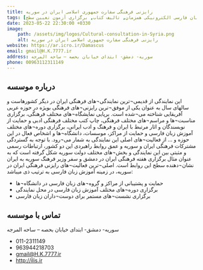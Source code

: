 ```yaml
---
title: رایزنی فرهنگی سفارت جمهوری اسلامی ایران در سوریه 
tags: [آموزش زبان فارسی حضوری, آموزش زبان فارسی الکترونیکی همزمان, تالیف کتاب, برگزاری آزمون تعیین سطح]
date: 2023-05-22 22:30:00 +0330
image: 
    path: /assets/img/logos/Cultural-consultation-in-Syria.png
    alt: رایزنی فرهنگی سفارت جمهوری اسلامی ایران در سوریه 
website: https://ar.icro.ir/Damascus
email: gmail@H.K.7777.ir
address: سوریه- دمشق- ابتدای خیابان بحصه – ساحه المرجه
phone: 00963112311149
---
```


## درباره موسسه
این نمایندگی از قدیمی¬ترین نمایندگی¬های فرهنگی ایران در دیگر کشورهاست و سالهای سال به عنوان یکی از موفق¬ترین رایزنی¬های فرهنگی بویژه در حوزه عربی آفریقایی شناخته می¬شده است. برپایی نمایشگاه¬های مختلف فرهنگی، برگزاری مناسبت¬ها و مراسم¬های مختلف فرهنگی، چاپ کتب مختلف فرهنگی ادبی و حمایت از نویسندگان و اثار مرتبط با ایران و فرهنگ و ادب ایرانی، برگزاری دوره¬های مختلف آموزش زبان فارسی و حمایت از مراکز، موسسات، دانشگاه¬ها و اشخاص فعال در این حوزه و ... از فعالیت¬های اصلی این نمایندگی به شمار می¬رود. با توجه به گستردگی مشترکات فرهنگی ایران و سوریه و عمق روابط راهبردی این دو کشور، ارتباطات رسمی و مثبتی بین این نمایندگی و بخش¬های مختلف دولت سوریه شکل گرفته است که به عنوان مثال برگزاری هفته فرهنگی ایران در دمشق و سفر وزیر فرهنگ سوریه به ایران نشان¬دهنده سطح این روابط است.
اصلی¬ترین فعالیت¬های رایزنی فرهنگی ایران در سوریه، در زمینه آموزش زبان فارسی به ترتیب ذی میباشد:
- حمایت و پشتیبانی از مراکز و گروه¬های زبان فارسی در دانشگاه¬ها
- برگزاری دوره¬های مختلف آموزش زبان فارسی در محل نمایندگی
- برگزاری نشست¬های مستمر برای دوست¬داران زبان فارسی

## تماس با موسسه
 سوریه- دمشق- ابتدای خیابان بحصه – ساحه المرجه
- 011-2311149
- 963944218703
- gmail@H.K.7777.ir
- http://ilis.ir
